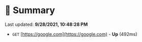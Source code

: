 # 📖 Summary
Last updated: **9/28/2021, 10:48:28 PM**

- `GET` [https://google.com](https://google.com) - **Up** (492ms)

